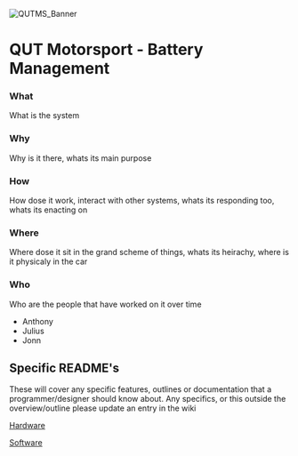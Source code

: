 ![QUTMS_Banner](https://raw.githubusercontent.com/Technosasquach/QUTMS_Master/master/src/qutmsBanner.jpg)

# QUT Motorsport - Battery Management

### What
What is the system
### Why
Why is it there, whats its main purpose
### How
How dose it work, interact with other systems, whats its responding too, whats its enacting on
### Where
Where dose it sit in the grand scheme of things, whats its heirachy, where is it physicaly in the car
### Who
Who are the people that have worked on it over time
* Anthony
* Julius
* Jonn

## Specific README's
These will cover any specific features, outlines or documentation that a programmer/designer should know about. Any specifics, or this outside the overview/outline please update an entry in the wiki

[Hardware](hardware/README.md "Hardware")

[Software](software/README.md "Software")